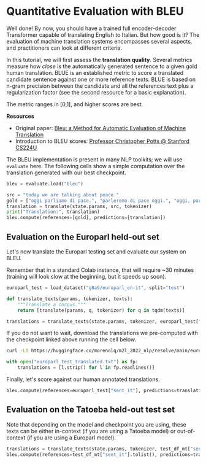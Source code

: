 # Quantitative Evaluation with BLEU

Well done! By now, you should have a trained full encoder-decoder Transformer capable of translating English to Italian. But how good is it?
The evaluation of machine translation systems encompasses several aspects, and practitioners can look at different criteria.

In this tutorial, we will first assess the **translation quality**. Several metrics measure how *close* is the automatically generated sentence to a given gold human translation.
BLUE is an established metric to score a translated candidate sentence against one or more reference texts. 
BLUE is based on n-gram precision between the candidate and all the references text plus a regularization factor (see the second resource for a basic explanation). 

The metric ranges in \[0,1\], and higher scores are best.  

**Resources**
- Original paper: [Bleu: a Method for Automatic Evaluation of Machine Translation](https://aclanthology.org/P02-1040/)
- Introduction to BLEU scores: [Professor Christopher Potts @ Stanford CS224U](https://youtu.be/l-DERqIJjCY?t=362) 

The BLEU implementation is present in many NLP toolkits; we will use `evaluate` here. The following cells show a simple computation over the translation generated with our best checkpoint.

```python
bleu = evaluate.load("bleu")

src = "today we are talking about peace."
gold = ["oggi parliamo di pace.", "parleremo di pace oggi.", "oggi, parleremo di pace."]
translation = translate(state.params, src, tokenizer)
print("Translation:", translation)
bleu.compute(references=[gold], predictions=[translation])
```

## Evaluation on the Europarl held-out set

Let's now translate the Europarl testing set and evaluate our system on BLEU.

Remember that in a standard Colab instance, that will require ~30 minutes (training will look slow at the beginning, but it speeds up soon).

```python
europarl_test = load_dataset("g8a9/europarl_en-it", split="test")

def translate_texts(params, tokenizer, texts):
    """Translate a corpus."""
    return [translate(params, q, tokenizer) for q in tqdm(texts)]

translations = translate_texts(state.params, tokenizer, europarl_test["sent_en"])
```

If you do not want to wait, download the translations we pre-computed with the checkpoint linked above running the cell below.

```bash
curl -LO https://huggingface.co/morenolq/m2l_2022_nlp/resolve/main/europarl_test_translated.txt
```

```python
with open("europarl_test_translated.txt") as fp:
    translations = [l.strip() for l in fp.readlines()]
```

Finally, let's score against our human annotated translations.

```python
bleu.compute(references=europarl_test["sent_it"], predictions=translations)
```

## Evaluation on the Tatoeba held-out test set

Note that depending on the model and checkpoint you are using, these texts can be either in-context (if you are using a Tatoeba model) or out-of-context (if you are using a Europarl model).

```python
translations = translate_texts(state.params, tokenizer, test_df_mt["sent_en"])
bleu.compute(references=test_df_mt["sent_it"].tolist(), predictions=translations)
```